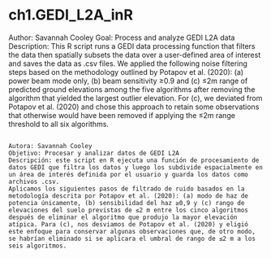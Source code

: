 # ch1.GEDI_L2A_inR

Author: Savannah Cooley
Goal: Process and analyze GEDI L2A data
Description: This R script runs a GEDI data processing function that filters the data then spatially subsets the data over a user-defined area of interest and saves the data as .csv files.
We applied the following noise filtering steps based on the methodology outlined by Potapov et al. (2020): (a) power beam mode only, (b) beam sensitivity ≥0.9 and (c) ≤2m range of predicted ground elevations among the five algorithms after removing the algorithm that yielded the largest outlier elevation. For (c), we deviated from Potapov et al. (2020) and chose this approach to retain some observations that otherwise would have been removed if applying the ≤2m range threshold to all six algorithms. 

 ~~~~~~~~~~~~~~~~~~~~~~~~~~~~~~~~~~~~~~~~~~~~~~~~~~~~~
 
Autora: Savannah Cooley
Objetivo: Procesar y analizar datos de GEDI L2A
Descripción: este script en R ejecuta una función de procesamiento de datos GEDI que filtra los datos y luego los subdivide espacialmente en un área de interés definida por el usuario y guarda los datos como archivos .csv.
Aplicamos los siguientes pasos de filtrado de ruido basados en la metodología descrita por Potapov et al. (2020): (a) modo de haz de potencia únicamente, (b) sensibilidad del haz ≥0,9 y (c) rango de elevaciones del suelo previstas de ≤2 m entre los cinco algoritmos después de eliminar el algoritmo que produjo la mayor elevación atípica. Para (c), nos desviamos de Potapov et al. (2020) y eligió este enfoque para conservar algunas observaciones que, de otro modo, se habrían eliminado si se aplicara el umbral de rango de ≤2 m a los seis algoritmos.

